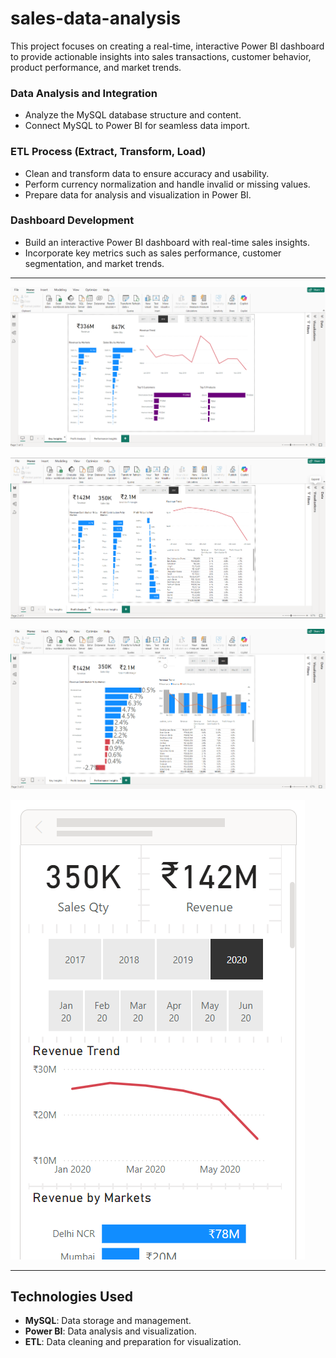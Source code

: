 # sales-data-analysis
This project focuses on creating a real-time, interactive Power BI dashboard to provide actionable insights into sales transactions, customer behavior, product performance, and market trends.  

### **Data Analysis and Integration**  
- Analyze the MySQL database structure and content.  
- Connect MySQL to Power BI for seamless data import.  

### **ETL Process (Extract, Transform, Load)**  
- Clean and transform data to ensure accuracy and usability.  
- Perform currency normalization and handle invalid or missing values.  
- Prepare data for analysis and visualization in Power BI.  

### **Dashboard Development**  
- Build an interactive Power BI dashboard with real-time sales insights.  
- Incorporate key metrics such as sales performance, customer segmentation, and market trends.  

---

![Key Insights](images/key%20insights.png "Key Insights Overview")

![Profit Analysis](images/profit%20analysis.png "Profit Analysis Overview")

![Performance Insights](images/performance%20insights.png "Performance Insights Overview")

![Mobile View](images/mobile%20view.png "Mobile View")

---

## Technologies Used  
- **MySQL**: Data storage and management.  
- **Power BI**: Data analysis and visualization.  
- **ETL**: Data cleaning and preparation for visualization.  

